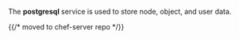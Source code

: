 The **postgresql** service is used to store node, object, and user data.

{{/* moved to chef-server repo */}}
